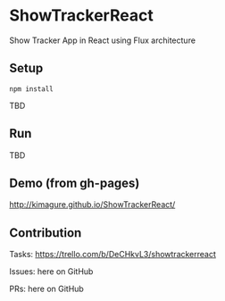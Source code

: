 ShowTrackerReact
================

Show Tracker App in React using Flux architecture

## Setup
`npm install`

TBD

## Run
TBD

## Demo (from gh-pages)
http://kimagure.github.io/ShowTrackerReact/

## Contribution
Tasks: https://trello.com/b/DeCHkvL3/showtrackerreact

Issues: here on GitHub

PRs: here on GitHub
